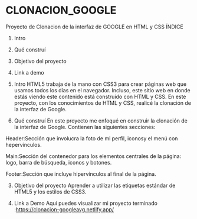 # CLONACION_GOOGLE
Proyecto de Clonacion de la interfaz de GOOGLE en HTML y CSS
ÍNDICE
1. Intro
2. Qué construí
3. Objetivo del proyecto
4. Link a demo
1. Intro
HTML5 trabaja de la mano con CSS3 para crear páginas web que usamos todos los días en el navegador. Incluso, este sitio web en donde estás viendo este contenido está construido con HTML y CSS. En este proyecto, con los conocimientos de HTML y CSS, realicé la clonación de la interfaz de Google.

2. Qué construí
En este proyecto me enfoqué en construir la clonación de la interfaz de Google. Contienen las siguientes secciones:

Header:Sección que involucra la foto de mi perfil, iconosy el menú con hepervínculos.

Main:Sección del contenedor para los elementos centrales de la página: logo, barra de búsqueda, iconos y botones.

Footer:Sección que incluye hipervínculos al final de la página.

3. Objetivo del proyecto
Aprender a utilizar las etiquetas estándar de HTML5 y los estilos de CSS3.

4. Link a Demo
Aquí puedes visualizar mi proyecto terminado :https://clonacion-googleavg.netlify.app/
